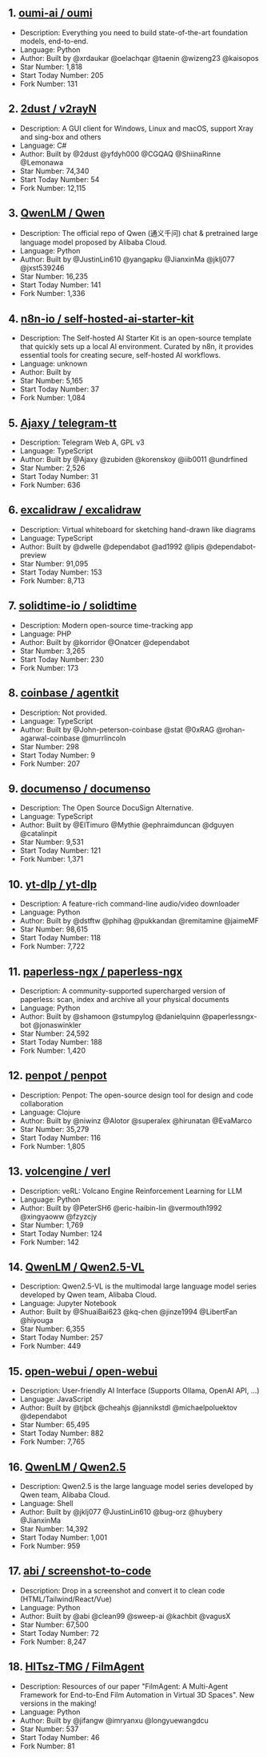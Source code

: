 ## 1. [oumi-ai / oumi](https://github.com/oumi-ai/oumi)
- Description: Everything you need to build state-of-the-art foundation models, end-to-end.
- Language: Python
- Author: Built by @xrdaukar @oelachqar @taenin @wizeng23 @kaisopos
- Star Number: 1,818
- Start Today Number: 205
- Fork Number: 131

## 2. [2dust / v2rayN](https://github.com/2dust/v2rayN)
- Description: A GUI client for Windows, Linux and macOS, support Xray and sing-box and others
- Language: C#
- Author: Built by @2dust @yfdyh000 @CGQAQ @ShiinaRinne @Lemonawa
- Star Number: 74,340
- Start Today Number: 54
- Fork Number: 12,115

## 3. [QwenLM / Qwen](https://github.com/QwenLM/Qwen)
- Description: The official repo of Qwen (通义千问) chat & pretrained large language model proposed by Alibaba Cloud.
- Language: Python
- Author: Built by @JustinLin610 @yangapku @JianxinMa @jklj077 @jxst539246
- Star Number: 16,235
- Start Today Number: 141
- Fork Number: 1,336

## 4. [n8n-io / self-hosted-ai-starter-kit](https://github.com/n8n-io/self-hosted-ai-starter-kit)
- Description: The Self-hosted AI Starter Kit is an open-source template that quickly sets up a local AI environment. Curated by n8n, it provides essential tools for creating secure, self-hosted AI workflows.
- Language: unknown
- Author: Built by 
- Star Number: 5,165
- Start Today Number: 37
- Fork Number: 1,084

## 5. [Ajaxy / telegram-tt](https://github.com/Ajaxy/telegram-tt)
- Description: Telegram Web A, GPL v3
- Language: TypeScript
- Author: Built by @Ajaxy @zubiden @korenskoy @iib0011 @undrfined
- Star Number: 2,526
- Start Today Number: 31
- Fork Number: 636

## 6. [excalidraw / excalidraw](https://github.com/excalidraw/excalidraw)
- Description: Virtual whiteboard for sketching hand-drawn like diagrams
- Language: TypeScript
- Author: Built by @dwelle @dependabot @ad1992 @lipis @dependabot-preview
- Star Number: 91,095
- Start Today Number: 153
- Fork Number: 8,713

## 7. [solidtime-io / solidtime](https://github.com/solidtime-io/solidtime)
- Description: Modern open-source time-tracking app
- Language: PHP
- Author: Built by @korridor @Onatcer @dependabot
- Star Number: 3,265
- Start Today Number: 230
- Fork Number: 173

## 8. [coinbase / agentkit](https://github.com/coinbase/agentkit)
- Description: Not provided.
- Language: TypeScript
- Author: Built by @John-peterson-coinbase @stat @0xRAG @rohan-agarwal-coinbase @murrlincoln
- Star Number: 298
- Start Today Number: 9
- Fork Number: 207

## 9. [documenso / documenso](https://github.com/documenso/documenso)
- Description: The Open Source DocuSign Alternative.
- Language: TypeScript
- Author: Built by @ElTimuro @Mythie @ephraimduncan @dguyen @catalinpit
- Star Number: 9,531
- Start Today Number: 121
- Fork Number: 1,371

## 10. [yt-dlp / yt-dlp](https://github.com/yt-dlp/yt-dlp)
- Description: A feature-rich command-line audio/video downloader
- Language: Python
- Author: Built by @dstftw @phihag @pukkandan @remitamine @jaimeMF
- Star Number: 98,615
- Start Today Number: 118
- Fork Number: 7,722

## 11. [paperless-ngx / paperless-ngx](https://github.com/paperless-ngx/paperless-ngx)
- Description: A community-supported supercharged version of paperless: scan, index and archive all your physical documents
- Language: Python
- Author: Built by @shamoon @stumpylog @danielquinn @paperlessngx-bot @jonaswinkler
- Star Number: 24,592
- Start Today Number: 188
- Fork Number: 1,420

## 12. [penpot / penpot](https://github.com/penpot/penpot)
- Description: Penpot: The open-source design tool for design and code collaboration
- Language: Clojure
- Author: Built by @niwinz @Alotor @superalex @hirunatan @EvaMarco
- Star Number: 35,279
- Start Today Number: 116
- Fork Number: 1,805

## 13. [volcengine / verl](https://github.com/volcengine/verl)
- Description: veRL: Volcano Engine Reinforcement Learning for LLM
- Language: Python
- Author: Built by @PeterSH6 @eric-haibin-lin @vermouth1992 @xingyaoww @fzyzcjy
- Star Number: 1,769
- Start Today Number: 124
- Fork Number: 142

## 14. [QwenLM / Qwen2.5-VL](https://github.com/QwenLM/Qwen2.5-VL)
- Description: Qwen2.5-VL is the multimodal large language model series developed by Qwen team, Alibaba Cloud.
- Language: Jupyter Notebook
- Author: Built by @ShuaiBai623 @kq-chen @jinze1994 @LibertFan @hiyouga
- Star Number: 6,355
- Start Today Number: 257
- Fork Number: 449

## 15. [open-webui / open-webui](https://github.com/open-webui/open-webui)
- Description: User-friendly AI Interface (Supports Ollama, OpenAI API, ...)
- Language: JavaScript
- Author: Built by @tjbck @cheahjs @jannikstdl @michaelpoluektov @dependabot
- Star Number: 65,495
- Start Today Number: 882
- Fork Number: 7,765

## 16. [QwenLM / Qwen2.5](https://github.com/QwenLM/Qwen2.5)
- Description: Qwen2.5 is the large language model series developed by Qwen team, Alibaba Cloud.
- Language: Shell
- Author: Built by @jklj077 @JustinLin610 @bug-orz @huybery @JianxinMa
- Star Number: 14,392
- Start Today Number: 1,001
- Fork Number: 959

## 17. [abi / screenshot-to-code](https://github.com/abi/screenshot-to-code)
- Description: Drop in a screenshot and convert it to clean code (HTML/Tailwind/React/Vue)
- Language: Python
- Author: Built by @abi @clean99 @sweep-ai @kachbit @vagusX
- Star Number: 67,500
- Start Today Number: 72
- Fork Number: 8,247

## 18. [HITsz-TMG / FilmAgent](https://github.com/HITsz-TMG/FilmAgent)
- Description: Resources of our paper "FilmAgent: A Multi-Agent Framework for End-to-End Film Automation in Virtual 3D Spaces". New versions in the making!
- Language: Python
- Author: Built by @jifangw @imryanxu @longyuewangdcu
- Star Number: 537
- Start Today Number: 46
- Fork Number: 81